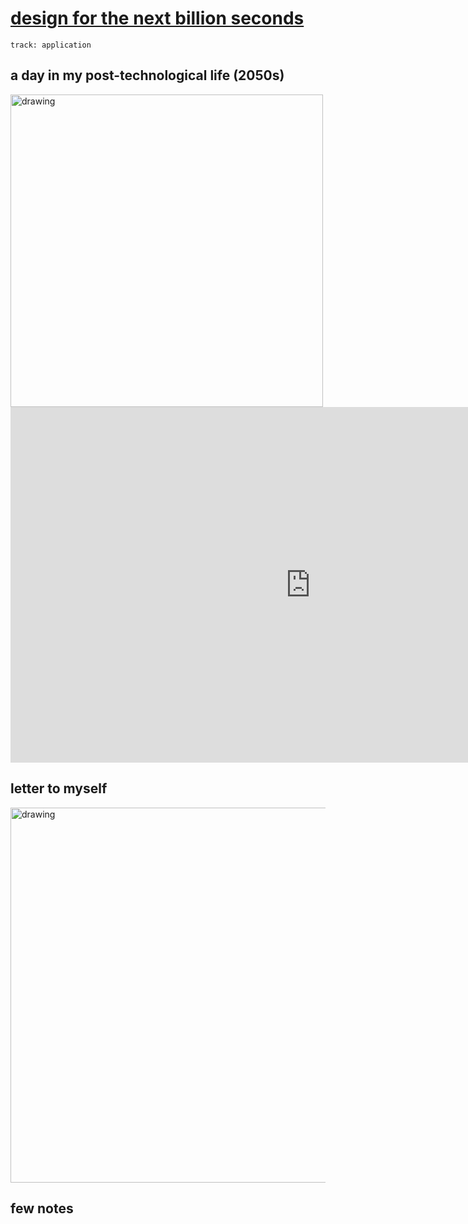 # [design for the next billion seconds](https://fablabbcn.github.io/mdef-docs/academic_year_2022_23/term_2_2022_23/designing_for_the_next_billion_seconds_2022_23/)  
`track: application`   

## a day in my post-technological life (2050s)  
<img src="../aday.png" alt="drawing" width="500" />   


<iframe src="https://docs.google.com/presentation/d/e/2PACX-1vT2BMb5O-xPK5Posl0AyzFnylOVX6ILRxI72aSq2_JGEXFZ9KCv7k-yYuMimIKCWJQU5kfn1thoFMYj/embed?start=false&loop=false&delayms=3000" frameborder="0" width="960" height="569" allowfullscreen="true" mozallowfullscreen="true" webkitallowfullscreen="true"></iframe>  


## letter to myself  
<img src="../letter.png" alt="drawing" width="600" />   

## few notes  
